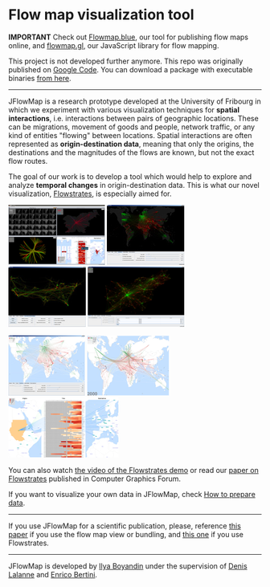 # Flow map visualization tool

**IMPORTANT** Check out <a href="https://flowmap.blue">Flowmap.blue</a>, our tool for publishing flow maps online,
and <a href="https://github.com/teralytics/flowmap.gl">flowmap.gl</a>, our JavaScript library for flow mapping. 

This project is not developed further anymore. This repo was originally published on [Google Code](https://code.google.com/archive/p/jflowmap/). You can download a package with executable binaries [from here](https://storage.googleapis.com/google-code-archive-downloads/v2/code.google.com/jflowmap/jflowmap-0.16.6.zip).

---

JFlowMap is a research prototype developed at the University of Fribourg in which we experiment with various visualization techniques for **spatial interactions**, i.e. interactions between pairs of geographic locations. These can be migrations, movement of goods and people, network traffic, or any kind of entities "flowing" between locations. Spatial interactions are often represented as **origin-destination data**, meaning that only the origins, the destinations and the magnitudes of the flows are known, but not the exact flow routes.

The goal of our work is to develop a tool which would help to explore and analyze **temporal changes** in origin-destination data. This is what our novel visualization, [Flowstrates](doc/Flowstrates.md), is especially aimed for.

<!--Check the [DEMO applets](http://jflowmap.googlecode.com/svn/trunk/JFlowMap/demo/demo-applets.html).-->

<a href='doc/images/jflowmap-desktop.png' title='JFlowMap desktop version'><img src='doc/images/jflowmap-desktop-192x120.png' /></a> <a href='doc/images/JFlowMap-refugees.jpg' title="World's refugee flows (UNdata)"><img src='doc/images/JFlowMap-refugees-thumb.jpg' /></a> <a href='doc/images/JFlowMap-us-migrations-bundled.jpg' title='Force-directed edge bundling applied to the US migrations data (US census 2000)'><img src='doc/images/JFlowMap-us-migrations-bundled-thumb.jpg' /></a> <a href='doc/images/slo-commuters.png' title='Commuters in Slovenia'><img src='doc/images/slo-commuters-sm.png' /></a>



<a href='doc/images/refugees-2008-light.png' title='Refugees 2008'><img src='doc/images/refugees-2008-light-152x120.png' /></a> <a href='doc/images/refugees-bundled.png ' title='Refugees 2000 bundled'><img src='doc/images/refugees-bundled-164x120.png ' /></a> <a href='doc/images/Sudan-to-Europe-stroke.png' title='Flowstrates: Refugees from Sudan in 1975-2009'><img src='doc/images/flowstrates/Flowstrates3_x120.png' /></a>





You can also watch [the video of the Flowstrates demo](http://youtu.be/UQPN7o6A3Cg?hd=1)
 or read our [paper on Flowstrates](https://www.researchgate.net/profile/Denis_Lalanne/publication/261638928_j1467-8659201101946x/links/0a85e534e80dd48469000000.pdf) published in Computer Graphics Forum.

If you want to visualize your own data in JFlowMap, check [How to prepare data](doc/HowToPrepareData.md).


---

If you use JFlowMap for a scientific publication, please, reference <a href="https://ilya.boyandin.me/static/jflowmap-geova10-fa89527142106d3eab4127d399d30cbc.pdf">this paper</a> if you use the flow map view or bundling, and <a href="http://onlinelibrary.wiley.com/doi/10.1111/j.1467-8659.2011.01946.x/abstract">this one</a> if you use Flowstrates.

---

JFlowMap is developed by <a href='http://ilya.boyandin.me'>Ilya Boyandin</a> under the supervision of <a href='http://diuf.unifr.ch/people/lalanned/'>Denis Lalanne</a> and <a href='http://enrico.bertini.me'>Enrico Bertini</a>.




